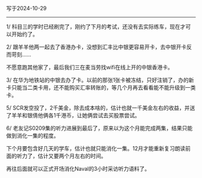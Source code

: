 写于2024-10-29

-----

1/ 科目三的学时已经刷完了，刚约了下月的考试，还没有去实际练车，现在才可以开始约了。

2/ 跟羊羊他两一起去了香港办卡，没想到汇丰比中银更容易开卡，去中银开卡反而苛刻……

不愿意跑其他家了，最后我们三在麦当劳找wifi在线上开的中银香港卡。

3/ 在华为地铁站的中银去办了卡。以前的那张1张卡被冻结，只好注销了，办的新卡只能当二类卡用，还不能购买汇率转账的，等几个月再去看看能不能升级到一类卡。

5/ SCR发空投了，2千美金，除去成本啥的，估计也就一千美金左右的收益，并送了羊羊和银倩他俩各1千港币，让她俩尝试去买股票尝试。

6/ 老友记S0209集的听力进展到最后了，原来以为这个月能完成两集，结果只能做到消化一集的程度。

下个月要包含好几天的学车，估计也就只能消化一集。12月才能重新复习朗读前面的听力了，估计又要两个月左右的时间。

再往后面就可以正式开场消化Naval的3小时采访听力语料了。
